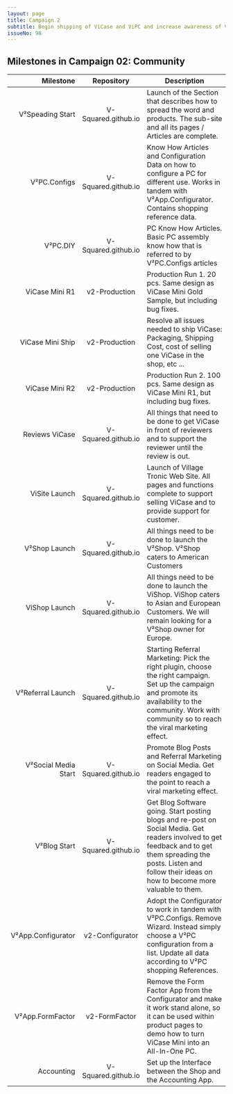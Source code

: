 ```yaml
---
layout: page
title: Campaign 2
subtitle: Begin shipping of ViCase and ViPC and increase awareness of V² Modular PC enough to launch Campaign 3
issueNo: 98
---
```





## Milestones in Campaign 02: Community

|            Milestone |    Repository     | Description                                                                                                                                                                                                               |
|---------------------:|:-----------------:|---------------------------------------------------------------------------------------------------------------------------------------------------------------------------------------------------------------------------|
|     V²Speading Start |V-Squared.github.io| Launch of the Section that describes how to spread the word and products. The sub-site and all its pages / Articles are complete.                                                                                         |
|         V²PC.Configs |V-Squared.github.io| Know How Articles and Configuration Data on how to configure a PC for different use. Works in tandem with V²App.Configurator. Contains shopping reference data.                                                           |
|             V²PC.DIY |V-Squared.github.io| PC Know How Articles. Basic PC assembly know how that is referred to by V²PC.Configs articles                                                                                                                             |
|       ViCase Mini R1 |   v2-Production   | Production Run 1. 20 pcs. Same design as ViCase Mini Gold Sample, but including bug fixes.                                                                                                                                |
|     ViCase Mini Ship |   v2-Production   | Resolve all issues needed to ship ViCase: Packaging, Shipping Cost, cost of selling one ViCase in the shop, etc ...                                                                                                       |
|       ViCase Mini R2 |   v2-Production   | Production Run 2. 100 pcs. Same design as ViCase Mini R1, but including bug fixes.                                                                                                                                        |
|       Reviews ViCase |V-Squared.github.io| All things that need to be done to get ViCase in front of reviewers and to support the reviewer until the review is out.                                                                                                  |
|        ViSite Launch |V-Squared.github.io| Launch of Village Tronic Web Site. All pages and functions complete to support selling ViCase and to provide support for customer.                                                                                        |
|        V²Shop Launch |V-Squared.github.io| All things need to be done to launch the V²Shop. V²Shop caters to American Customers                                                                                                                                      |
|        ViShop Launch |V-Squared.github.io| All things need to be done to launch the ViShop. ViShop caters to Asian and European Customers. We will remain looking for a V²Shop owner for Europe.                                                                     |
|    V²Referral Launch |V-Squared.github.io| Starting Referral Marketing: Pick the right plugin, choose the right campaign. Set up the campaign and promote its availability to the community. Work with community so to reach the viral marketing effect.             |
| V²Social Media Start |V-Squared.github.io| Promote Blog Posts and Referral Marketing on Social Media. Get readers engaged to the point to reach a viral marketing effect.                                                                                            |
|         V²Blog Start |V-Squared.github.io| Get Blog Software going. Start posting blogs and re-post on Social Media. Get readers involved to get feedback and to get them spreading the posts. Listen and follow their ideas on how to become more valuable to them. |
|   V²App.Configurator |  v2-Configurator  | Adopt the Configurator to work in tandem with V²PC.Configs. Remove Wizard. Instead simply choose a V²PC configuration from a list. Update all data according to V²PC shopping References.                                 |
|     V²App.FormFactor |   v2-FormFactor   | Remove the Form Factor App from the Configurator and make it work stand alone, so it can be used within product pages to demo how to turn ViCase Mini into an All-In-One PC.                                              |
|           Accounting |V-Squared.github.io| Set up the Interface between the Shop and the Accounting App.                                                                                                                                                             |
